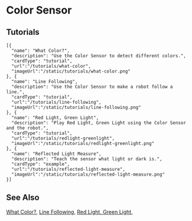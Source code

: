 # Color Sensor

## Tutorials

```codecard
[{
  "name": "What Color?",
  "description": "Use the Color Sensor to detect different colors.",
  "cardType": "tutorial",
  "url":"/tutorials/what-color",
  "imageUrl":"/static/tutorials/what-color.png"
}, {
  "name": "Line Following",
  "description": "Use the Color Sensor to make a robot follow a line.",
  "cardType": "tutorial",
  "url":"/tutorials/line-following",
  "imageUrl":"/static/tutorials/line-following.png"
}, {
  "name": "Red Light, Green Light",
  "description": "Play Red Light, Green Light using the Color Sensor and the robot.",
  "cardType": "tutorial",
  "url":"/tutorials/redlight-greenlight",
  "imageUrl":"/static/tutorials/redlight-greenlight.png"
}, {
  "name": "Reflected Light Measure",
  "description": "Teach the sensor what light or dark is.",
  "cardType": "example",
  "url":"/tutorials/reflected-light-measure",
  "imageUrl":"/static/tutorials/reflected-light-measure.png"
}]
```

## See Also

[What Color?](/tutorials/what-color),
[Line Following](/tutorials/line-following),
[Red Light, Green Light](/tutorials/redlight-greenlight),

